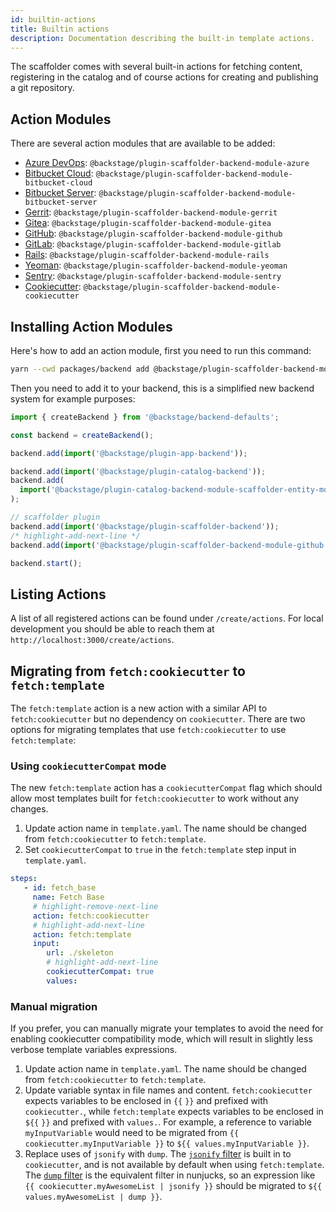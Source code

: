 ```yaml
---
id: builtin-actions
title: Builtin actions
description: Documentation describing the built-in template actions.
---
```


The scaffolder comes with several built-in actions for fetching content,
registering in the catalog and of course actions for creating and publishing a
git repository.

## Action Modules

There are several action modules that are available to be added:

- [Azure DevOps](https://github.com/backstage/backstage/tree/master/plugins/scaffolder-backend-module-azure): `@backstage/plugin-scaffolder-backend-module-azure`
- [Bitbucket Cloud](https://github.com/backstage/backstage/tree/master/plugins/scaffolder-backend-module-bitbucket-cloud): `@backstage/plugin-scaffolder-backend-module-bitbucket-cloud`
- [Bitbucket Server](https://github.com/backstage/backstage/tree/master/plugins/scaffolder-backend-module-bitbucket-server): `@backstage/plugin-scaffolder-backend-module-bitbucket-server`
- [Gerrit](https://github.com/backstage/backstage/tree/master/plugins/scaffolder-backend-module-gerrit): `@backstage/plugin-scaffolder-backend-module-gerrit`
- [Gitea](https://github.com/backstage/backstage/tree/master/plugins/scaffolder-backend-module-gitea): `@backstage/plugin-scaffolder-backend-module-gitea`
- [GitHub](https://github.com/backstage/backstage/tree/master/plugins/scaffolder-backend-module-github): `@backstage/plugin-scaffolder-backend-module-github`
- [GitLab](https://github.com/backstage/backstage/tree/master/plugins/scaffolder-backend-module-gitlab): `@backstage/plugin-scaffolder-backend-module-gitlab`
- [Rails](https://github.com/backstage/backstage/tree/master/plugins/scaffolder-backend-module-rails): `@backstage/plugin-scaffolder-backend-module-rails`
- [Yeoman](https://github.com/backstage/backstage/tree/master/plugins/scaffolder-backend-module-yeoman): `@backstage/plugin-scaffolder-backend-module-yeoman`
- [Sentry](https://github.com/backstage/backstage/tree/master/plugins/scaffolder-backend-module-sentry): `@backstage/plugin-scaffolder-backend-module-sentry`
- [Cookiecutter](https://github.com/backstage/backstage/tree/master/plugins/scaffolder-backend-module-cookiecutter): `@backstage/plugin-scaffolder-backend-module-cookiecutter`

## Installing Action Modules

Here's how to add an action module, first you need to run this command:

```sh title="From your Backstage root directory"
yarn --cwd packages/backend add @backstage/plugin-scaffolder-backend-module-github
```

Then you need to add it to your backend, this is a simplified new backend system for example purposes:

```ts title="/packages/backend/src/index.ts"
import { createBackend } from '@backstage/backend-defaults';

const backend = createBackend();

backend.add(import('@backstage/plugin-app-backend'));

backend.add(import('@backstage/plugin-catalog-backend'));
backend.add(
  import('@backstage/plugin-catalog-backend-module-scaffolder-entity-model'),
);

// scaffolder plugin
backend.add(import('@backstage/plugin-scaffolder-backend'));
/* highlight-add-next-line */
backend.add(import('@backstage/plugin-scaffolder-backend-module-github'));

backend.start();
```

## Listing Actions

A list of all registered actions can be found under `/create/actions`. For local
development you should be able to reach them at
`http://localhost:3000/create/actions`.

## Migrating from `fetch:cookiecutter` to `fetch:template`

The `fetch:template` action is a new action with a similar API to
`fetch:cookiecutter` but no dependency on `cookiecutter`. There are two options
for migrating templates that use `fetch:cookiecutter` to use `fetch:template`:

### Using `cookiecutterCompat` mode

The new `fetch:template` action has a `cookiecutterCompat` flag which should
allow most templates built for `fetch:cookiecutter` to work without any changes.

1. Update action name in `template.yaml`. The name should be changed from
   `fetch:cookiecutter` to `fetch:template`.
2. Set `cookiecutterCompat` to `true` in the `fetch:template` step input in
   `template.yaml`.

```yaml title="template.yaml"
steps:
   - id: fetch_base
     name: Fetch Base
     # highlight-remove-next-line
     action: fetch:cookiecutter
     # highlight-add-next-line
     action: fetch:template
     input:
        url: ./skeleton
        # highlight-add-next-line
        cookiecutterCompat: true
        values:
```

### Manual migration

If you prefer, you can manually migrate your templates to avoid the need for
enabling cookiecutter compatibility mode, which will result in slightly less
verbose template variables expressions.

1. Update action name in `template.yaml`. The name should be changed from
   `fetch:cookiecutter` to `fetch:template`.
2. Update variable syntax in file names and content. `fetch:cookiecutter`
   expects variables to be enclosed in `{{` `}}` and prefixed with
   `cookiecutter.`, while `fetch:template` expects variables to be enclosed in
   `${{` `}}` and prefixed with `values.`. For example, a reference to variable
   `myInputVariable` would need to be migrated from
   `{{ cookiecutter.myInputVariable }}` to `${{ values.myInputVariable }}`.
3. Replace uses of `jsonify` with `dump`. The
   [`jsonify` filter](https://cookiecutter.readthedocs.io/en/latest/advanced/template_extensions.html#jsonify-extension)
   is built in to `cookiecutter`, and is not available by default when using
   `fetch:template`. The
   [`dump` filter](https://mozilla.github.io/nunjucks/templating.html#dump) is
   the equivalent filter in nunjucks, so an expression like
   `{{ cookiecutter.myAwesomeList | jsonify }}` should be migrated to
   `${{ values.myAwesomeList | dump }}`.
